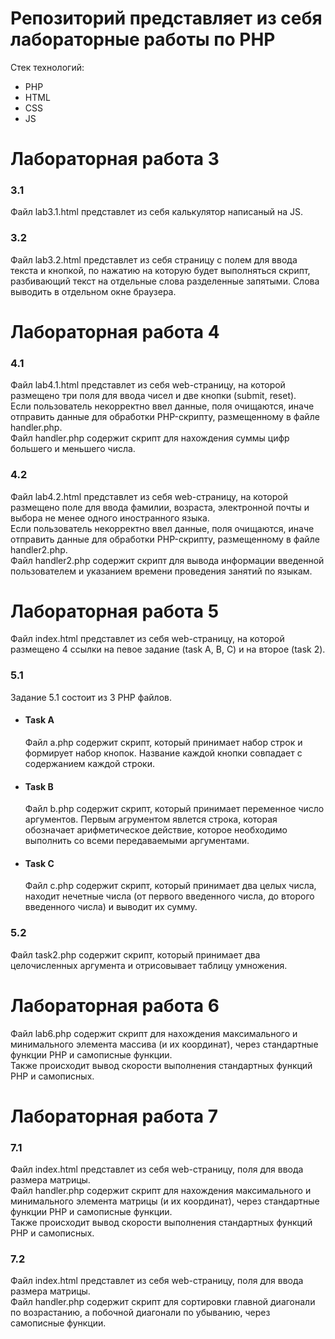 # Репозиторий представляет из себя лабораторные работы по PHP

Стек технологий:

- PHP
- HTML
- CSS
- JS


# Лабораторная работа 3

### 3.1 

Файл lab3.1.html представлет из себя  калькулятор написаный на JS.

### 3.2

Файл lab3.2.html представлет из себя страницу с полем для ввода текста и кнопкой, по нажатию на которую будет выполняться 
скрипт, разбивающий текст на отдельные слова разделенные запятыми. Слова выводить в отдельном окне браузера.


# Лабораторная работа 4

### 4.1

Файл lab4.1.html представлет из себя web-страницу, на которой размещено три поля для ввода чисел и две кнопки (submit, reset).  
Если пользователь некорректно ввел данные, поля очищаются, иначе отправить данные для обработки PHP-скрипту, размещенному в файле handler.php.  
Файл handler.php содержит скрипт для нахождения суммы цифр большего и меньшего числа.

### 4.2

Файл lab4.2.html представлет из себя web-страницу, на которой размещено поле для ввода фамилии, возраста, электронной почты и выбора не менее одного иностранного языка.  
Если пользователь некорректно ввел данные, поля очищаются, иначе отправить данные для обработки PHP-скрипту, размещенному в файле handler2.php.  
Файл handler2.php содержит скрипт для вывода информации введенной пользователем и указанием времени проведения занятий по языкам.  


# Лабораторная работа 5

Файл index.html представлет из себя web-страницу, на которой размещено 4 ссылки на певое задание (task A, B, C) и на второе (task 2).  

### 5.1

Задание 5.1 состоит из 3 PHP файлов.  
- #### Task A  
  Файл a.php содержит скрипт, который принимает набор строк и формирует набор кнопок. Название каждой кнопки совпадает с содержанием каждой строки.  
- #### Task B
  Файл b.php содержит скрипт, который принимает переменное число аргументов. Первым агрументом явлется строка, которая обозначает арифметическое действие, которое необходимо выполнить со всеми передаваемыми аргументами.  
- #### Task C
  Файл с.php содержит скрипт, который принимает два целых числа, находит нечетные числа (от первого введенного числа, до второго введенного числа) и выводит их сумму.
  
### 5.2

Файл task2.php содержит скрипт, который принимает два целочисленных аргумента и отрисовывает таблицу умножения.


# Лабораторная работа 6

Файл lab6.php содержит скрипт для нахождения максимального и минимального элемента массива (и их координат), через стандартные функции PHP и самописные функции.  
Также происходит вывод скорости выполнения стандартных функций PHP и самописных.


 # Лабораторная работа 7

### 7.1

Файл index.html представлет из себя web-страницу, поля для ввода размера матрицы.  
Файл handler.php содержит скрипт для нахождения максимального и минимального элемента матрицы (и их координат), через стандартные функции PHP и самописные функции.  
Также происходит вывод скорости выполнения стандартных функций PHP и самописных.

### 7.2

Файл index.html представлет из себя web-страницу, поля для ввода размера матрицы.  
Файл handler.php содержит скрипт для сортировки главной диагонали по возрастанию, а побочной диагонали по убыванию, через самописные функции.  
